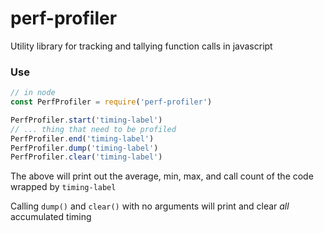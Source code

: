 # perf-profiler
Utility library for tracking and tallying function calls in javascript

### Use
```javascript
// in node
const PerfProfiler = require('perf-profiler')

PerfProfiler.start('timing-label')
// ... thing that need to be profiled
PerfProfiler.end('timing-label')
PerfProfiler.dump('timing-label')
PerfProfiler.clear('timing-label')
```

The above will print out the average, min, max, and call count of the code wrapped by `timing-label`

Calling `dump()` and `clear()` with no arguments will print and clear _all_ accumulated timing
